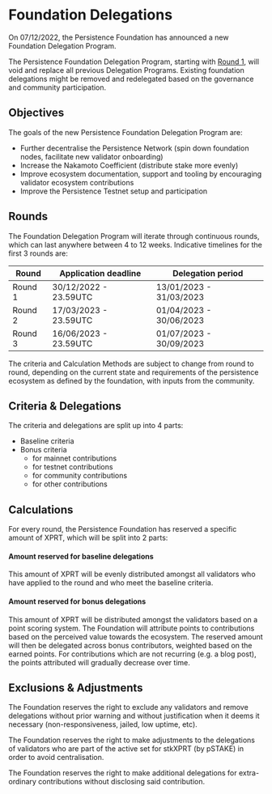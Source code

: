 # Foundation Delegations

On 07/12/2022, the Persistence Foundation has announced a new Foundation Delegation Program.&#x20;

The Persistence Foundation Delegation Program, starting with [Round 1](round-1.md), will void and replace all previous Delegation Programs. Existing foundation delegations might be removed and redelegated based on the governance and community participation.&#x20;

## Objectives

The goals of the new Persistence Foundation Delegation Program are:&#x20;

* Further decentralise the Persistence Network (spin down foundation nodes, facilitate new validator onboarding)&#x20;
* Increase the Nakamoto Coefficient (distribute stake more evenly)&#x20;
* Improve ecosystem documentation, support and tooling by encouraging validator ecosystem contributions&#x20;
* Improve the Persistence Testnet setup and participation

## Rounds

The Foundation Delegation Program will iterate through continuous rounds, which can last anywhere between 4 to 12 weeks. Indicative timelines for the first 3 rounds are:&#x20;

| Round   | Application deadline  | Delegation period       |
| ------- | --------------------- | ----------------------- |
| Round 1 | 30/12/2022 - 23.59UTC | 13/01/2023 - 31/03/2023 |
| Round 2 | 17/03/2023 - 23.59UTC | 01/04/2023 - 30/06/2023 |
| Round 3 | 16/06/2023 - 23.59UTC | 01/07/2023 - 30/09/2023 |

The criteria and Calculation Methods are subject to change from round to round, depending on the current state and requirements of the persistence ecosystem as defined by the foundation, with inputs from the community.&#x20;

## Criteria & Delegations

The criteria and delegations are split up into 4 parts:&#x20;

* Baseline criteria
* Bonus criteria
  * for mainnet contributions
  * for testnet contributions
  * for community contributions
  * for other contributions

## Calculations

For every round, the Persistence Foundation has reserved a specific amount of XPRT, which will be split into 2 parts:&#x20;

#### Amount reserved for baseline delegations

This amount of XPRT will be evenly distributed amongst all validators who have applied to the round and who meet the baseline criteria.&#x20;

#### Amount reserved for bonus delegations

This amount of XPRT will be distributed amongst the validators based on a point scoring system. The Foundation will attribute points to contributions based on the perceived value towards the ecosystem. The reserved amount will then be delegated across bonus contributors, weighted based on the earned points. For contributions which are not recurring (e.g. a blog post), the points attributed will gradually decrease over time.

## Exclusions & Adjustments

The Foundation reserves the right to exclude any validators and remove delegations without prior warning and without justification when it deems it necessary (non-responsiveness, jailed, low uptime, etc).&#x20;

The Foundation reserves the right to make adjustments to the delegations of validators who are part of the active set for stkXPRT (by pSTAKE) in order to avoid centralisation.&#x20;

The Foundation reserves the right to make additional delegations for extra-ordinary contributions without disclosing said contribution.&#x20;







